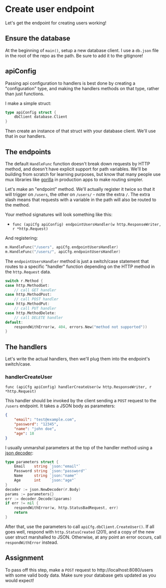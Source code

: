 # Create user endpoint

Let's get the endpoint for creating users working!

## Ensure the database

At the beginning of `main()`, setup a new database client. I use a `db.json` file in the root of the repo as the path. Be sure to add it to the gitignore!

## apiConfig

Passing api configuration to handlers is best done by creating a "configuration" type, and making the handlers methods on that type, rather than just functions.

I make a simple struct:

```go
type apiConfig struct {
	dbClient database.Client
}
```

Then create an instance of that struct with your database client. We'll use that in our handlers.

## The endpoints

The default `HandleFunc` function doesn't break down requests by HTTP method, and doesn't have explicit support for path variables. We'll be building from scratch for learning purposes, but know that many people use mux libraries like [gorilla](https://github.com/gorilla/mux) in production apps to make routing simpler.

Let's make an "endpoint" method. We'll actually register it twice so that it will trigger on `/users`, the other on `/users/` - note the extra `/`. The extra slash means that requests with a variable in the path will also be routed to the method.

Your method signatures will look something like this:

* `func (apiCfg apiConfig) endpointUsersHandler(w http.ResponseWriter, r *http.Request)`

And registering:

```go
m.HandleFunc("/users", apiCfg.endpointUsersHandler)
m.HandleFunc("/users/", apiCfg.endpointUsersHandler)
```

The `endpointUsersHandler` method is just a switch/case statement that routes to a specific "handler" function depending on the HTTP method in the `http.Request` data.

```go
switch r.Method {
case http.MethodGet:
    // call GET handler
case http.MethodPost:
    // call POST handler
case http.MethodPut:
    // call PUT handler
case http.MethodDelete:
    // call DELETE handler
default:
    respondWithError(w, 404, errors.New("method not supported"))
}
```

## The handlers

Let's write the actual handlers, then we'll plug them into the endpoint's switch/case.

### handlerCreateUser

`func (apiCfg apiConfig) handlerCreateUser(w http.ResponseWriter, r *http.Request)`

This handler should be invoked by the client sending a `POST` request to the `/users` endpoint. It takes a JSON body as parameters:

```json
{
    "email": "test@example.com",
    "password": "12345",
    "name": "john doe",
    "age": 18
}
```

I usually unmarshal parameters at the top of the handler method using a [json decoder](https://pkg.go.dev/encoding/json#Decoder):

```go
type parameters struct {
    Email    string `json:"email"`
    Password string `json:"password"`
    Name     string `json:"name"`
    Age      int    `json:"age"`
}
decoder := json.NewDecoder(r.Body)
params := parameters{}
err := decoder.Decode(&params)
if err != nil {
    respondWithError(w, http.StatusBadRequest, err)
    return
}
```

After that, use the parameters to call `apiCfg.dbClient.CreateUser()`. If all goes well, respond with `http.StatusCreated` (201), and a copy of the new user struct marshalled to JSON. Otherwise, at any point an error occurs, call `respondWithError` instead.

## Assignment

To pass off this step, make a `POST` request to http://localhost:8080/users with some valid body data. Make sure your database gets updated as you would expect!
